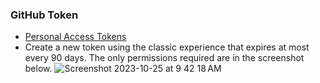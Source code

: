 ### GitHub Token
* [Personal Access Tokens](https://github.com/settings/tokens)
* Create a new token using the classic experience that expires at most every 90 days. The only permissions required are in the screenshot below.
![Screenshot 2023-10-25 at 9 42 18 AM](https://github.com/ElectricAI/mdm-jamf/assets/94630766/cba5ec75-6d75-4cf7-9185-820006c02b73)
